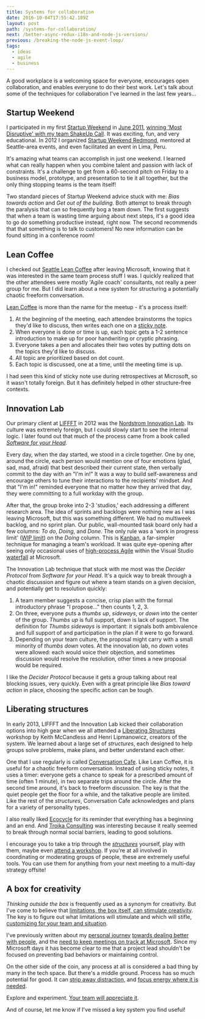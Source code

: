 ```yaml
---
title: Systems for collaboration
date: 2016-10-04T17:55:42.189Z
layout: post
path: /systems-for-collaboration/
next: /better-async-redux-i18n-and-node-js-versions/
previous: /breaking-the-node-js-event-loop/
tags:
  - ideas
  - agile
  - business
---
```


A good workplace is a welcoming space for everyone, encourages open collaboration, and enables everyone to do their best work. Let's talk about some of the techniques for collaboration I've learned in the last few years...

<div class='fold'></div>

## Startup Weekend

I participated in my first [Startup Weekend](https://startupweekend.org/) in [June 2011](https://www.twilio.com/blog/2011/06/seattle-startup-weekend-recap.html), [winning 'Most Disruptive' with my team ShakeUp Call](https://www.youtube.com/watch?v=L-ogWe5P3Wc). It was exciting, fun, and very educational. In 2012 I organized [Startup Weekend Redmond](http://www.up.co/communities/usa/redmond/startup-weekend/393), mentored at Seattle-area events, and even facilitated an event in Lima, Peru.

It's amazing what teams can accomplish in just one weekend. I learned what can really happen when you combine talent and passion with lack of constraints. It's a challenge to get from a 60-second pitch on Friday to a business model, prototype, and presentation to tie it all together, but the only thing stopping teams is the team itself!

Two standard pieces of Startup Weekend advice stuck with me: _Bias towards action_ and _Get out of the building_. Both attempt to break through the paralysis that can so frequently bog a team down. The first suggests that when a team is wasting time arguing about next steps, it's a good idea to go do something productive instead, right now. The second recommends that that something is to talk to customers! No new information can be found sitting in a conference room!

## Lean Coffee

I checked out [Seattle Lean Coffee](http://seattle.leancoffee.org/) after leaving Microsoft, knowing that it was interested in the same team process stuff I was. I quickly realized that the other attendees were mostly 'Agile coach' consultants, not really a peer group for me. But I did learn about a new system for structuring a potentially chaotic freeform conversation.

[Lean Coffee](http://leancoffee.org/) is more than the name for the meetup - it's a process itself:

1. At the beginning of the meeting, each attendee brainstorms the topics they'd like to discuss, then writes each one on a [sticky note](https://www.google.com/search?q=sticky+notes&espv=2&biw=1658&bih=962&tbm=isch&tbo=u&source=univ&sa=X&ved=0ahUKEwiR6tPuxpLPAhWHMGMKHWI1AcUQ7AkIiwE).
2. When everyone is done or time is up, each topic gets a 1-2 sentence introduction to make up for poor handwriting or cryptic phrasing.
3. Everyone takes a pen and allocates their two votes by putting dots on the topics they'd like to discuss.
4. All topic are prioritized based on dot count.
5. Each topic is discussed, one at a time, until the meeting time is up.

I had seen this kind of sticky note use during retrospectives at Microsoft, so it wasn't totally foreign. But it has definitely helped in other structure-free contexts.

## Innovation Lab

Our primary client at [LIFFFT](http://www.liffft.com/) in 2012 was the [Nordstrom Innovation Lab](http://www.startuplessonslearned.com/2011/10/case-study-nordstrom-innovation-lab.html). Its culture was extremely foreign, but I could slowly start to see the internal logic. I later found out that much of the process came from a book called _[Software for your Head](http://www.amazon.com/Software-Your-Head-Protocols-Maintaining/dp/0201604566)_.

Every day, when the day started, we stood in a circle together. One by one, around the circle, each person would mention one of four emotions (glad, sad, mad, afraid) that best described their current state, then verbally commit to the day with an "I'm in!" It was a way to build self-awareness and encourage others to tune their interactions to the recipients' mindset. And that "I'm in!" reminded everyone that no matter how they arrived that day, they were committing to a full workday with the group.

After that, the group broke into 2-3 'studios,' each addressing a different research area. The idea of sprints and backlogs were nothing new as I was leaving Microsoft, but this was something different. We had no multiweek backlog, and no sprint plan. Our public, wall-mounted task board only had a few columns: _To do_, _Doing_, and _Done_. The only rule was a 'work in progress limit' ([WIP limit](http://searchsoftwarequality.techtarget.com/definition/WIP-limit)) on the _Doing_ column. This is [Kanban](https://en.wikipedia.org/wiki/Kanban), a far-simpler technique for managing a team's workload. It was quite eye-opening after seeing only occasional uses of [high-process Agile](/the-why-of-agile/) within the Visual Studio [waterfall](https://en.wikipedia.org/wiki/Waterfall_model) at Microsoft.

The Innovation Lab technique that stuck with me most was the _Decider Protocol_ from _Software for your Head_. It's a quick way to break through a chaotic discussion and figure out where a team stands on a given decision, and potentially get to resolution quickly:

1. A team member suggests a concise, crisp plan with the formal introductory phrase "I propose…" then counts 1, 2, 3.
2. On three, everyone puts a _thumbs up_, _sideways_, or _down_ into the center of the group. _Thumbs up_ is full support, _down_ is lack of support. The definition for _Thumbs sideways_ is important: it signals both ambivalence and full support of and participation in the plan if it were to go forward.
3. Depending on your team culture, the proposal might carry with a small minority of _thumbs down_ votes. At the innovation lab, no _down_ votes were allowed: each would voice their objection, and sometimes discussion would resolve the resolution, other times a new proposal would be required.

I like the _Decider Protocol_ because it gets a group talking about real blocking issues, very quickly. Even with a great principle like _Bias toward action_ in place, choosing the specific action can be tough.

## Liberating structures

In early 2013, LIFFFT and the Innovation Lab kicked their collaboration options into high gear when we all attended a [Liberating Structures](http://www.liberatingstructures.com/) workshop by Keith McCandless and Henri Lipmanowicz, creators of the system. We learned about a large set of _structures_, each designed to help groups solve problems, make plans, and better understand each other.

One that I use regularly is called [Conversation Cafe](http://www.liberatingstructures.com/17-conversation-cafe/). Like Lean Coffee, it is useful for a chaotic freeform conversation. Instead of using sticky notes, it uses a timer: everyone gets a chance to speak for a prescribed amount of time (often 1 minute), in two separate trips around the circle. After the second time around, it's back to freeform discussion. The key is that the quiet people get the floor for a while, and the talkative people are limited. Like the rest of the _structures_, Conversation Cafe acknowledges and plans for a variety of personality types.

I also really liked [Ecocycle](http://www.liberatingstructures.com/31-ecocycle-planning/) for its reminder that everything has a beginning and an end. And [Troika Consulting](http://www.liberatingstructures.com/8-troika-consulting/) was interesting because it really seemed to break through normal social barriers, leading to good solutions.

I encourage you to take a trip through the _[structures](http://www.liberatingstructures.com/ls-menu/)_ yourself, play with them, maybe even [attend a workshop](http://www.liberatingstructures.com/news-and-events). If you're at all involved in coordinating or moderating groups of people, these are extremely useful tools. You can use them for anything from your next meeting to a multi-day strategy offsite!

## A box for creativity

_Thinking outside the box_ is frequently used as a synonym for creativity. But I've come to believe that [limitations, the box itself, can stimulate creativity](http://www.spencerauthor.com/2015/09/the-creative-power-of-limitations.html/). The key is to figure out what limitations will stimulate and which will stifle, [customizing for your team and situation](/customizing-agile/).

I've previously written about my [personal journey](/introversion/) [towards dealing better with people](/from-tech-person-to-people-person/), and the [need to keep meetings on track at Microsoft](/12-things-i-learned-from-microsoft/#3-how-to-run-good-meetings). Since my Microsoft days it has become clear to me that a project lead shouldn't be focused on preventing bad behaviors or maintaining control.

On the other side of the coin, any process at all is considered a bad thing by many in the tech space. But there's a middle ground. Process has so much potential for good. It can [strip away distraction](http://www.agileweboperations.com/kanban-wip-limits-the-fine-art-of-focus), and [focus energy where it is needed](https://en.wikipedia.org/wiki/Business_Model_Canvas).

Explore and experiment. [Your team will appreciate it](/carrots-not-sticks/).

And of course, let me know if I've missed a key system you find useful!


